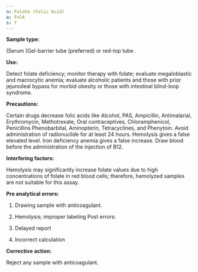 ```yaml
---
n: Folate (Folic Acid)
a: FolA
s: f
---
```


__Sample type:__ 

(Serum )Gel-barrier tube (preferred) or red-top tube . 
 
__Use:__ 

Detect folate deficiency; monitor therapy with folate; evaluate megaloblastic and macrocytic anemia; evaluate alcoholic patients and those with prior jejunoileal bypass for morbid obesity or those with intestinal blind-loop syndrome. 

__Precautions:__ 

Certain drugs decrease folic acids like Alcohol, PAS, Ampicillin, Antimalarial, 
Erythromycin, Methotrexate, Oral contraceptives, Chloramphenicol, Penicillins Phenobarbital, Aminopterin, Tetracyclines, and Phenytoin. Avoid administration of radionuclide for at least 24 hours. Hemolysis gives a false elevated level. Iron deficiency anemia gives a false increase. Draw blood before the administration of the injection of B12. 

__Interfering factors:__ 

Hemolysis may significantly increase folate values due to high concentrations of folate in red blood cells; therefore, hemolyzed samples are not suitable for this assay. 

__Pre analytical errors:__ 

1)	Drawing sample with anticoagulant. 

2)	Hemolysis; improper labeling Post errors: 

1)	Delayed report 

2)	Incorrect calculation 
 
__Corrective action:__  

Reject any sample with anticoagulant. 